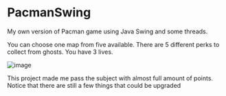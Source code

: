 # PacmanSwing
My own version of Pacman game using Java Swing and some threads.

You can choose one map from five available.
There are 5 different perks to collect from ghosts.
You have 3 lives.

![image](https://github.com/jtomaszewski03/PacmanSwing/assets/163217755/6dd256a2-f0dd-48c7-bcf3-eeaa19fd43b8)


This project made me pass the subject with almost full amount of points.
Notice that there are still a few things that could be upgraded
